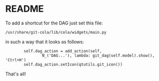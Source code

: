 # README

To add a shortcut for the DAG just set this file:

```
/usr/share/git-cola/lib/cola/widgets/main.py
```

in such a way that it looks as follows:


```
        self.dag_action = add_action(self,
                N_('DAG...'), lambda: git_dag(self.model).show(), 'Ctrl+H')
        self.dag_action.setIcon(qtutils.git_icon())
```

That's all!


